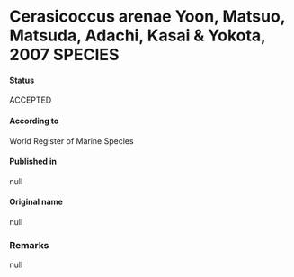 Cerasicoccus arenae Yoon, Matsuo, Matsuda, Adachi, Kasai & Yokota, 2007 SPECIES
=======

#### Status
ACCEPTED

#### According to
World Register of Marine Species

#### Published in
null

#### Original name
null

### Remarks
null
